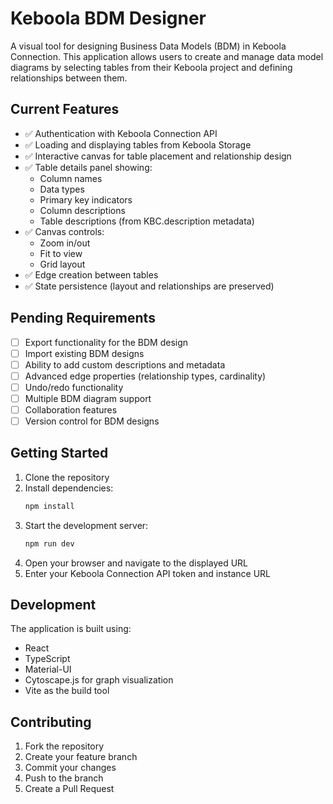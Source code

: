 # Keboola BDM Designer

A visual tool for designing Business Data Models (BDM) in Keboola Connection. This application allows users to create and manage data model diagrams by selecting tables from their Keboola project and defining relationships between them.

## Current Features

- ✅ Authentication with Keboola Connection API
- ✅ Loading and displaying tables from Keboola Storage
- ✅ Interactive canvas for table placement and relationship design
- ✅ Table details panel showing:
  - Column names
  - Data types
  - Primary key indicators
  - Column descriptions
  - Table descriptions (from KBC.description metadata)
- ✅ Canvas controls:
  - Zoom in/out
  - Fit to view
  - Grid layout
- ✅ Edge creation between tables
- ✅ State persistence (layout and relationships are preserved)

## Pending Requirements

- [ ] Export functionality for the BDM design
- [ ] Import existing BDM designs
- [ ] Ability to add custom descriptions and metadata
- [ ] Advanced edge properties (relationship types, cardinality)
- [ ] Undo/redo functionality
- [ ] Multiple BDM diagram support
- [ ] Collaboration features
- [ ] Version control for BDM designs

## Getting Started

1. Clone the repository
2. Install dependencies:
   ```bash
   npm install
   ```
3. Start the development server:
   ```bash
   npm run dev
   ```
4. Open your browser and navigate to the displayed URL
5. Enter your Keboola Connection API token and instance URL

## Development

The application is built using:
- React
- TypeScript
- Material-UI
- Cytoscape.js for graph visualization
- Vite as the build tool

## Contributing

1. Fork the repository
2. Create your feature branch
3. Commit your changes
4. Push to the branch
5. Create a Pull Request 